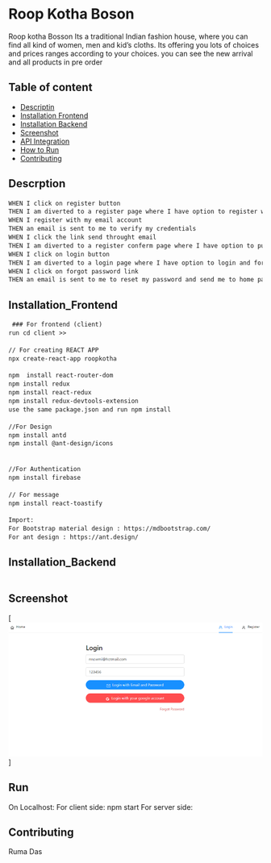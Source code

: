 
# Roop Kotha Boson

Roop kotha Bosson Its a traditional Indian fashion house, where you can find all kind of women, men and kid’s cloths. Its offering you lots of choices and prices ranges according to your choices. you can see the new arrival and all products in pre order

## Table of content
- [Descriptin](#Descrption)
- [Installation Frontend](#Installation_FrontEnd)
- [Installation Backend](#Installation_BackEnd)
- [Screenshot](#Screenshot)
- [API Integration](#API)
- [How to Run](#Rum)
- [Contributing](#Contributing)

## Descrption
```md
WHEN I click on register button
THEN I am diverted to a register page where I have option to register with my email account.
WHEN I register with my email account
THEN an email is sent to me to verify my credentials
WHEN I click the link send throught email
THEN I am diverted to a register conferm page where I have option to put my password and divert to home page.
WHEN I click on login button
THEN I am diverted to a login page where I have option to login and forgor password as well
WHEN I click on forgot password link
THEN an email is sent to me to reset my password and send me to home page
```

## Installation_Frontend
```md
 ### For frontend (client) 
run cd client >>

// For creating REACT APP
npx create-react-app roopkotha

npm  install react-router-dom
npm install redux
npm install react-redux
npm install redux-devtools-extension
use the same package.json and run npm install

//For Design 
npm install antd
npm install @ant-design/icons


//For Authentication 
npm install firebase

// For message
npm install react-toastify

Import:
For Bootstrap material design : https://mdbootstrap.com/
For ant design : https://ant.design/

```
## Installation_Backend
```md

```
## Screenshot
[![Screenshot](./images/login.png)]
## Run
On Localhost:
For client side: npm start
For server side: 

## Contributing

Ruma Das

